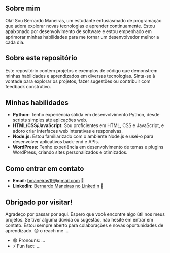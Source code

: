 

## Sobre mim
Olá! Sou Bernardo Maneiras, um estudante entusiasmado de programação que adora explorar novas tecnologias e aprender continuamente. Estou apaixonado por desenvolvimento de software e estou empenhado em aprimorar minhas habilidades para me tornar um desenvolvedor melhor a cada dia.

## Sobre este repositório
Este repositório contém projetos e exemplos de código que demonstrem minhas habilidades e aprendizados em diversas tecnologias. Sinta-se à vontade para explorar os projetos, fazer sugestões ou contribuir com feedback construtivo.

## Minhas habilidades
- **Python:** Tenho experiência sólida em desenvolvimento Python, desde scripts simples até aplicações web.
- **HTML/CSS/JavaScript:** Sou proficientes em HTML, CSS e JavaScript, e adoro criar interfaces web interativas e responsivas.
- **Node.js:** Estou familiarizado com o ambiente Node.js e usei-o para desenvolver aplicativos back-end e APIs.
- **WordPress:** Tenho experiência em desenvolvimento de temas e plugins WordPress, criando sites personalizados e otimizados.

## Como entrar em contato
- **Email:** bmaneiras19@gmail.com 📧
- **LinkedIn:** [Bernardo Maneiras no LinkedIn](https://www.linkedin.com/in/bernardo-maneiras-5a06132a1/) 🔗

## Obrigado por visitar!
Agradeço por passar por aqui. Espero que você encontre algo útil nos meus projetos. Se tiver alguma dúvida ou sugestão, não hesite em entrar em contato. Estou sempre aberto para colaborações e novas oportunidades de aprendizado. 😊
o reach me ...
- 😄 Pronouns: ...
- ⚡ Fun fact: ...

<!---
maneiras/maneiras is a ✨ special ✨ repository because its `README.md` (this file) appears on your GitHub profile.
You can click the Preview link to take a look at your changes.
--->
